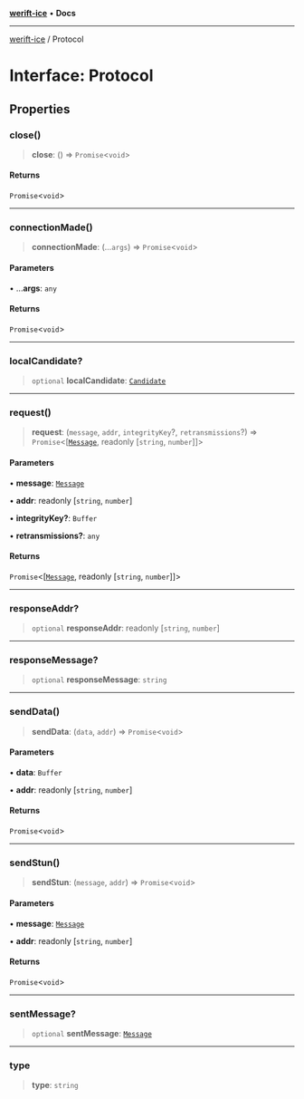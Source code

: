 [**werift-ice**](../README.md) • **Docs**

***

[werift-ice](../globals.md) / Protocol

# Interface: Protocol

## Properties

### close()

> **close**: () => `Promise`\<`void`\>

#### Returns

`Promise`\<`void`\>

***

### connectionMade()

> **connectionMade**: (...`args`) => `Promise`\<`void`\>

#### Parameters

• ...**args**: `any`

#### Returns

`Promise`\<`void`\>

***

### localCandidate?

> `optional` **localCandidate**: [`Candidate`](../classes/Candidate.md)

***

### request()

> **request**: (`message`, `addr`, `integrityKey`?, `retransmissions`?) => `Promise`\<[[`Message`](../classes/Message.md), readonly [`string`, `number`]]\>

#### Parameters

• **message**: [`Message`](../classes/Message.md)

• **addr**: readonly [`string`, `number`]

• **integrityKey?**: `Buffer`

• **retransmissions?**: `any`

#### Returns

`Promise`\<[[`Message`](../classes/Message.md), readonly [`string`, `number`]]\>

***

### responseAddr?

> `optional` **responseAddr**: readonly [`string`, `number`]

***

### responseMessage?

> `optional` **responseMessage**: `string`

***

### sendData()

> **sendData**: (`data`, `addr`) => `Promise`\<`void`\>

#### Parameters

• **data**: `Buffer`

• **addr**: readonly [`string`, `number`]

#### Returns

`Promise`\<`void`\>

***

### sendStun()

> **sendStun**: (`message`, `addr`) => `Promise`\<`void`\>

#### Parameters

• **message**: [`Message`](../classes/Message.md)

• **addr**: readonly [`string`, `number`]

#### Returns

`Promise`\<`void`\>

***

### sentMessage?

> `optional` **sentMessage**: [`Message`](../classes/Message.md)

***

### type

> **type**: `string`
